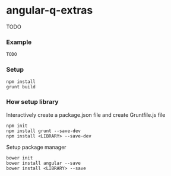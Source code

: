 # angular-q-extras

TODO

### Example
```javascript
TODO
```

### Setup
```
npm install
grunt build
```

### How setup library

Interactively create a package.json file and create Gruntfile.js file
```
npm init
npm install grunt --save-dev
npm install <LIBRARY> --save-dev
```

Setup package manager
```
bower init
bower install angular --save
bower install <LIBRARY> --save
```
